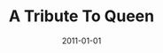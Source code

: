---
type: album
title: A Tribute To Queen
date: 2011-01-01
img: /images/albums/a-tribute-to-queen.jpg
permalink: /music/albums/:title/
discs:
  - tracks:
    - Save Me
    - Flick Of The Wrist
    - Lily Of The Valley
    - Good Old-Fashioned Lover Boy
    - Bohemian Rhapsody
    - Ogre Battle
    - Jealousy
    - Bicycle Race
    - We Will Rock You
    - We Are The Champions
---